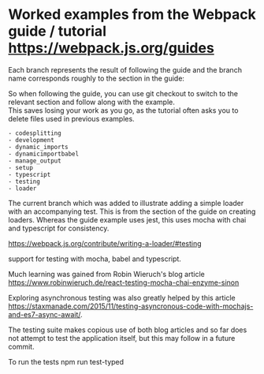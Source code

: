 # Worked examples from the Webpack guide / tutorial https://webpack.js.org/guides
Each branch represents the result of following the guide and the branch name corresponds roughly to the section in the guide:

So when following the guide, you can use git checkout <branch name> to switch to the relevant section and follow along with the example.  
This saves losing your work as you go, as the tutorial often asks you to delete files used in previous examples.



    - codesplitting
    - development
    - dynamic_imports
    - dynamicimportbabel
    - manage_output
    - setup
    - typescript
    - testing
    - loader

The current branch which was added to illustrate adding a simple loader with an accompanying test.  This is from the section of the guide on creating loaders. Whereas the guide example uses jest, this uses mocha with chai and typescript for consistency.

https://webpack.js.org/contribute/writing-a-loader/#testing

support for testing with mocha, babel and typescript.

Much learning was gained from Robin Wieruch's blog article https://www.robinwieruch.de/react-testing-mocha-chai-enzyme-sinon

Exploring asynchronous testing was also greatly helped by this article https://staxmanade.com/2015/11/testing-asyncronous-code-with-mochajs-and-es7-async-await/. 

The testing suite makes copious use of both blog articles and so far does not attempt to test the application itself, but this may follow in a future commit.


To run the tests npm run test-typed
